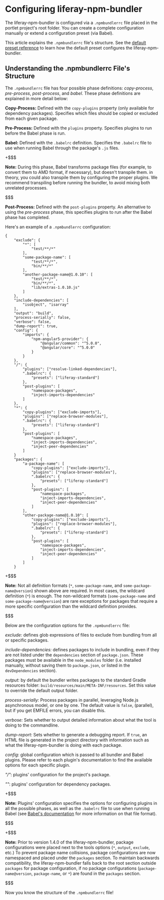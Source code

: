 # Configuring liferay-npm-bundler [](id=configuring-liferay-npm-bundler)

The liferay-npm-bundler is configured via a `.npmbundlerrc` file placed in the
portlet project's root folder. You can create a complete configuration manually
or extend a configuration preset (via Babel).

This article explains the `.npmbundlerrc` file's structure. See the 
[default preset reference](/develop/reference/-/knowledge_base/7-1/how-the-default-preset-configures-the-liferay-npm-bundler) 
to learn how the default preset configures the liferay-npm-bundler.

## Understanding the .npmbundlerrc File's Structure [](id=understanding-the-npmbundlerrc-file-structure)

The `.npmbundlerrc` file has four possible phase definitions: *copy-process*, 
*pre-process*, *post-process*, and *babel*. These phase definitions are 
explained in more detail below:

**Copy-Process:** Defined with the `copy-plugins` property (only available for 
dependency packages). Specifies which files should be copied or excluded from 
each given package.

**Pre-Process:** Defined with the `plugins` property. Specifies plugins to run 
before the Babel phase is run.

**Babel:** Defined with the `.babelrc` definition. Specifies the `.babelrc` file 
to use when running Babel through the package's `.js` files. 

+$$$

**Note:** During this phase, Babel transforms package files (for example, to 
convert them to AMD format, if necessary), but doesn't transpile them. in 
theory, you could also transpile them by configuring the proper plugins. We 
recommend transpiling before running the bundler, to avoid mixing both unrelated 
processes.

$$$

**Post-Process:** Defined with the `post-plugins` property. An alternative to 
using the *pre-process* phase, this specifies plugins to run after the Babel 
phase has completed.

Here's an example of a `.npmbundlerrc` configuration:

    {
        "exclude": {
            "*": [
                "test/**/*"
            ],
            "some-package-name": [
                "test/**/*",
                "bin/**/*"
            ],
            "another-package-name@1.0.10": [
                "test/**/*",
                "bin/**/*",
                "lib/extras-1.0.10.js"
            ]
        },
        "include-dependencies": [
            "isobject", "isarray"
        ],
        "output": "build",
        "process-serially": false,
        "verbose": false,
        "dump-report": true,
        "config": {
            "imports": {
                "npm-angular5-provider": {
                    "@angular/common": "^5.0.0",
            		"@angular/core": "^5.0.0"
                }
            }
        },
        "/": {
    		"plugins": ["resolve-linked-dependencies"],
    		".babelrc": {
    			"presets": ["liferay-standard"]
    		},
    		"post-plugins": [
                "namespace-packages",
                "inject-imports-dependencies"
            ]
    	},
    	"*": {
    		"copy-plugins": ["exclude-imports"],
    		"plugins": ["replace-browser-modules"],
    		".babelrc": {
    			"presets": ["liferay-standard"]
    		},
    		"post-plugins": [
    			"namespace-packages",
    			"inject-imports-dependencies",
    			"inject-peer-dependencies"
    		]
    	}
        "packages": {
            "a-package-name": [
                "copy-plugins": ["exclude-imports"],
        		"plugins": ["replace-browser-modules"],
        		".babelrc": {
        			"presets": ["liferay-standard"]
        		},
        		"post-plugins": [
        			"namespace-packages",
        			"inject-imports-dependencies",
        			"inject-peer-dependencies"
        		]
            ],
            "other-package-name@1.0.10": [
                "copy-plugins": ["exclude-imports"],
        		"plugins": ["replace-browser-modules"],
        		".babelrc": {
        			"presets": ["liferay-standard"]
        		},
        		"post-plugins": [
        			"namespace-packages",
        			"inject-imports-dependencies",
        			"inject-peer-dependencies"
        		]
            ]
        }

+$$$

**Note:** Not all definition formats (`*`, `some-package-name`, and 
`some-package-name@version`) shown above are required. In most cases, the 
wildcard definition (`*`) is enough. The non-wildcard formats 
(`some-package-name` and `some-package-name@version`) are rare exceptions for 
packages that require a more specific configuration than the wildcard definition 
provides.

$$$

Below are the configuration options for the `.npmbundlerrc` file:

*exclude:* defines glob expressions of files to exclude from bundling from all
or specific packages.

*include-dependencies:* defines packages to include in bundling, even if they 
are not listed under the `dependencies` section of `package.json`. These 
packages must be available in the `node_modules` folder (i.e. installed 
manually, without saving them to `package.json`, or listed in the 
`devDependencies` section).

*output:* by default the bundler writes packages to the standard Gradle 
resources folder: `build/resources/main/META-INF/resources`. Set this value to 
override the default output folder.

*process-serially:* Process packages in parallel, leveraging Node.js 
asynchronous model, or one by one. The default value is `false`, (parallel), but 
if you get EMFILE errors, you can disable this.

*verbose:* Sets whether to output detailed information about what the tool is 
doing to the commandline.

*dump-report:* Sets whether to generate a debugging report. If `true`, an HTML 
file is generated in the project directory with information such as what the 
liferay-npm-bundler is doing with each package.

*config*: global configuration which is passed to all bundler and Babel plugins. 
Please refer to each plugin's documentation to find the available options for 
each specific plugin.

*"/"*: plugins' configuration for the project's package.

*"\"*: plugins' configuration for dependency packages.

+$$$

**Note:** Plugins' configuration specifies the options for configuring plugins 
in all the possible phases, as well as the `.babelrc` file to use when running 
Babel (see [Babel's documentation](https://babeljs.io/docs/usage/babelrc/) for 
more information on that file format). 

$$$

+$$$

**Note:** Prior to version 1.4.0 of the liferay-npm-bundler, package 
configurations were placed next to the tools options 
(`*`, `output`, `exclude`, etc.) To prevent package name collisions, package 
configurations are now namespaced and placed under the `packages` section. To 
maintain backwards compatibility, the liferay-npm-bundler falls back to the root 
section outside `packages` for package configuration, if no package 
configurations (`package-name@version`, `package-name`, or `*`) are found in the 
`packages` section.

$$$

Now you know the structure of the `.npmbundlerrc` file!
